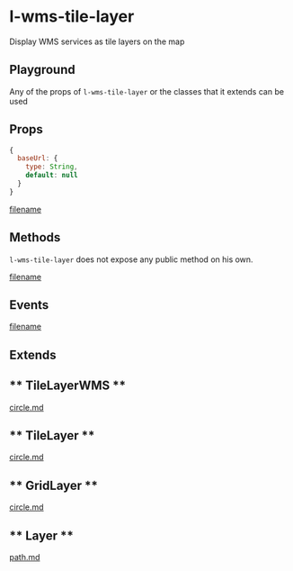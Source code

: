 # l-wms-tile-layer

Display WMS services as tile layers on the map

## Playground
Any of the props of `l-wms-tile-layer` or the classes that it extends can be used

<vuep template="#tile-layer-example"></vuep>

<script v-pre type="text/x-template" id="tile-layer-example">

<template>
  <l-map style="height: 100%; width: 100%" :zoom="zoom" :center="center">
   <l-control-layers > </l-control-layers>
    <l-wms-tile-layer
        v-for="layer in layers"
        :key="layer.name"
        :base-url="baseUrl"
        :layers="layer.layers"
        :visible="layer.visible"
        :name="layer.name"
        layer-type="base">
    </l-wms-tile-layer>
  </l-map>
</template>

<script>

Vue.component('l-map', Vue2Leaflet.LMap)
Vue.component('l-control-layers', Vue2Leaflet.LControlLayers)
Vue.component('l-wms-tile-layer', Vue2Leaflet.LWMSTileLayer)

export default {
  data () {
    return {
      url: 'http://{s}.tile.osm.org/{z}/{x}/{y}.png',
      zoom: 4,
      center: [47.313220, -1.319482],
      baseUrl: 'https://demo.boundlessgeo.com/geoserver/ows?',
      layers: [
        {
          name: 'Boundaries',
          visible: false,
          layers: 'ne:ne_10m_admin_0_boundary_lines_land'
        },
        {
          name: 'Countries',
          visible: true,
          layers: 'ne:ne_10m_admin_0_countries'
        },
        {
          name: 'Boundaries and Countries',
          visible: true,
          layers: 'ne:ne_10m_admin_0_boundary_lines_land,ne:ne_10m_admin_0_countries'
        }
      ]
    };
  }
}
</script>
</script>

## Props

```js
{
  baseUrl: {
    type: String,
    default: null
  }
}
```

[filename](../props-notice.md ':include')

## Methods

`l-wms-tile-layer` does not expose any public method on his own.

[filename](../methods-notice.md ':include')

## Events

[filename](../shared-events.md ':include')

## Extends

<!-- tabs:start -->

## ** TileLayerWMS **

[circle.md](../../mixins/tile-layer-wms.md ':include')

## ** TileLayer **

[circle.md](../../mixins/tile-layer.md ':include')

## ** GridLayer **

[circle.md](../../mixins/grid-layer.md ':include')

## ** Layer **

[path.md](../../mixins/layer.md ':include')

<!-- tabs:end -->
